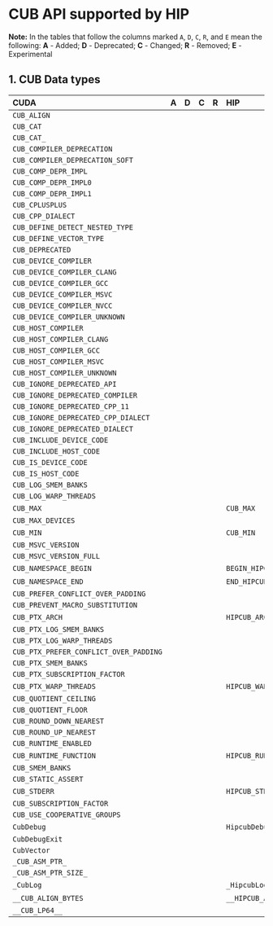 # CUB API supported by HIP


**Note\:** In the tables that follow the columns marked `A`, `D`, `C`, `R`, and `E` mean the following:
**A** - Added; **D** - Deprecated; **C** - Changed; **R** - Removed; **E** - Experimental

## **1. CUB Data types**

|**CUDA**|**A**|**D**|**C**|**R**|**HIP**|**A**|**D**|**C**|**R**|**E**|
|:--|:-:|:-:|:-:|:-:|:--|:-:|:-:|:-:|:-:|:-:|
|`CUB_ALIGN`| | | | | | | | | | |
|`CUB_CAT`| | | | | | | | | | |
|`CUB_CAT_`| | | | | | | | | | |
|`CUB_COMPILER_DEPRECATION`| | | | | | | | | | |
|`CUB_COMPILER_DEPRECATION_SOFT`| | | | | | | | | | |
|`CUB_COMP_DEPR_IMPL`| | | | | | | | | | |
|`CUB_COMP_DEPR_IMPL0`| | | | | | | | | | |
|`CUB_COMP_DEPR_IMPL1`| | | | | | | | | | |
|`CUB_CPLUSPLUS`| | | | | | | | | | |
|`CUB_CPP_DIALECT`| | | | | | | | | | |
|`CUB_DEFINE_DETECT_NESTED_TYPE`| | | | | | | | | | |
|`CUB_DEFINE_VECTOR_TYPE`| | | | | | | | | | |
|`CUB_DEPRECATED`| | | | | | | | | | |
|`CUB_DEVICE_COMPILER`| | | | | | | | | | |
|`CUB_DEVICE_COMPILER_CLANG`| | | | | | | | | | |
|`CUB_DEVICE_COMPILER_GCC`| | | | | | | | | | |
|`CUB_DEVICE_COMPILER_MSVC`| | | | | | | | | | |
|`CUB_DEVICE_COMPILER_NVCC`| | | | | | | | | | |
|`CUB_DEVICE_COMPILER_UNKNOWN`| | | | | | | | | | |
|`CUB_HOST_COMPILER`| | | | | | | | | | |
|`CUB_HOST_COMPILER_CLANG`| | | | | | | | | | |
|`CUB_HOST_COMPILER_GCC`| | | | | | | | | | |
|`CUB_HOST_COMPILER_MSVC`| | | | | | | | | | |
|`CUB_HOST_COMPILER_UNKNOWN`| | | | | | | | | | |
|`CUB_IGNORE_DEPRECATED_API`| | | | | | | | | | |
|`CUB_IGNORE_DEPRECATED_COMPILER`| | | | | | | | | | |
|`CUB_IGNORE_DEPRECATED_CPP_11`| | | | | | | | | | |
|`CUB_IGNORE_DEPRECATED_CPP_DIALECT`| | | | | | | | | | |
|`CUB_IGNORE_DEPRECATED_DIALECT`| | | | | | | | | | |
|`CUB_INCLUDE_DEVICE_CODE`| | | | | | | | | | |
|`CUB_INCLUDE_HOST_CODE`| | | | | | | | | | |
|`CUB_IS_DEVICE_CODE`| | | | | | | | | | |
|`CUB_IS_HOST_CODE`| | | | | | | | | | |
|`CUB_LOG_SMEM_BANKS`| | | | | | | | | | |
|`CUB_LOG_WARP_THREADS`| | | | | | | | | | |
|`CUB_MAX`| | | | |`CUB_MAX`|4.5.0| | | | |
|`CUB_MAX_DEVICES`| | | | | | | | | | |
|`CUB_MIN`| | | | |`CUB_MIN`|4.5.0| | | | |
|`CUB_MSVC_VERSION`| | | | | | | | | | |
|`CUB_MSVC_VERSION_FULL`| | | | | | | | | | |
|`CUB_NAMESPACE_BEGIN`| | | | |`BEGIN_HIPCUB_NAMESPACE`|2.5.0| | | | |
|`CUB_NAMESPACE_END`| | | | |`END_HIPCUB_NAMESPACE`|2.5.0| | | | |
|`CUB_PREFER_CONFLICT_OVER_PADDING`| | | | | | | | | | |
|`CUB_PREVENT_MACRO_SUBSTITUTION`| | | | | | | | | | |
|`CUB_PTX_ARCH`| | | | |`HIPCUB_ARCH`|2.5.0| | | | |
|`CUB_PTX_LOG_SMEM_BANKS`| | | | | | | | | | |
|`CUB_PTX_LOG_WARP_THREADS`| | | | | | | | | | |
|`CUB_PTX_PREFER_CONFLICT_OVER_PADDING`| | | | | | | | | | |
|`CUB_PTX_SMEM_BANKS`| | | | | | | | | | |
|`CUB_PTX_SUBSCRIPTION_FACTOR`| | | | | | | | | | |
|`CUB_PTX_WARP_THREADS`| | | | |`HIPCUB_WARP_THREADS`|2.5.0| | | | |
|`CUB_QUOTIENT_CEILING`| | | | | | | | | | |
|`CUB_QUOTIENT_FLOOR`| | | | | | | | | | |
|`CUB_ROUND_DOWN_NEAREST`| | | | | | | | | | |
|`CUB_ROUND_UP_NEAREST`| | | | | | | | | | |
|`CUB_RUNTIME_ENABLED`| | | | | | | | | | |
|`CUB_RUNTIME_FUNCTION`| | | | |`HIPCUB_RUNTIME_FUNCTION`|2.5.0| | | | |
|`CUB_SMEM_BANKS`| | | | | | | | | | |
|`CUB_STATIC_ASSERT`| | | | | | | | | | |
|`CUB_STDERR`| | | | |`HIPCUB_STDERR`|2.5.0| | | | |
|`CUB_SUBSCRIPTION_FACTOR`| | | | | | | | | | |
|`CUB_USE_COOPERATIVE_GROUPS`| | | | | | | | | | |
|`CubDebug`| | | | |`HipcubDebug`|2.5.0| | | | |
|`CubDebugExit`| | | | | | | | | | |
|`CubVector`| | | | | | | | | | |
|`_CUB_ASM_PTR_`| | | | | | | | | | |
|`_CUB_ASM_PTR_SIZE_`| | | | | | | | | | |
|`_CubLog`| | | | |`_HipcubLog`|2.5.0| | | | |
|`__CUB_ALIGN_BYTES`| | | | |`__HIPCUB_ALIGN_BYTES`|4.5.0| | | | |
|`__CUB_LP64__`| | | | | | | | | | |

